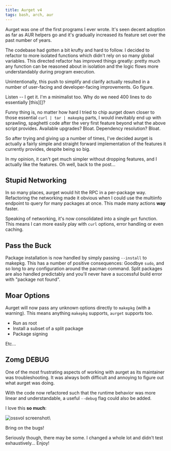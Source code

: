 ```yaml
---
title: Aurget v4
tags: bash, arch, aur
---
```


Aurget was one of the first programs I ever wrote. It's seen decent 
adoption as far as AUR helpers go and it's gradually increased its 
feature set over the past number of years.

The codebase had gotten a bit krufty and hard to follow. I decided to 
refactor to more isolated functions which didn't rely on so many global 
variables. This directed refactor has improved things greatly: pretty 
much any function can be reasoned about in isolation and the logic flows 
more understandably during program execution.

Unintentionally, this push to simplify and clarify actually resulted in 
a number of user-facing and developer-facing improvements. Go figure.

<div class="well">
Listen -- I get it. I'm a minimalist too. Why do we need 400 lines to do 
essentially [this][]?

Funny thing is, no matter how hard I tried to chip aurget down closer to 
those essential `curl | tar | makepkg` parts, I would inevitably end up 
with sprawling, spaghetti code after the very first feature beyond what 
the above script provides. Available upgrades? Bloat. Dependency 
resolution? Bloat.

So after trying and giving up a number of times, I've decided aurget is 
actually a fairly simple and straight forward implementation of the 
features it currently provides, despite being so big.

In my opinion, it can't get much simpler without dropping features, and 
I actually like the features. Oh well, back to the post...
</div>

[this]: https://github.com/pbrisbin/scripts/blob/master/aur

## Stupid Networking

In so many places, aurget would hit the RPC in a per-package way. 
Refactoring the networking made it obvious when I could use the 
multiinfo endpoint to query for many packages at once. This made many 
actions **way** faster.

Speaking of networking, it's now consolidated into a single `get` 
function. This means I can more easily play with `curl` options, error 
handling or even caching.

## Pass the Buck

Package installation is now handled by simply passing `--install` to 
makepkg. This has a number of positive consequences: Goodbye `sudo`, and 
so long to any configuration around the pacman command. Split packages 
are also handled predictably and you'll never have a successful build 
error with "package not found".

## Moar Options

Aurget will now pass any unknown options directly to `makepkg` (with a 
warning). This means anything `makepkg` supports, `aurget` supports too.

* Run as root
* Install a subset of a split package
* Package signing

Etc...

## Zomg DEBUG

One of the most frustrating aspects of working with aurget as its 
maintainer was troubleshooting. It was always both difficult and 
annoying to figure out what aurget was doing.

With the code now refactored such that the runtime behavior was more 
linear and understandable, a useful `--debug` flag could also be added.

I love this **so much**:

![ossvol screenshot](http://images.pbrisbin.com/aurget_v4/aurget-v4-debug.png)\ 

Bring on the bugs!

Seriously though, there may be some. I changed a whole lot and didn't 
test exhaustively... Enjoy!
